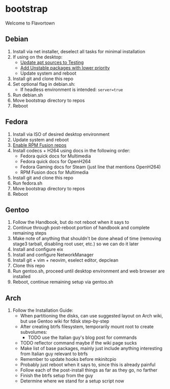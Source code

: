 # bootstrap

Welcome to Flavortown

## Debian

1. Install via net installer, deselect all tasks for minimal installation
2. If using on the desktop:
   - [Update apt sources to Testing](https://wiki.debian.org/DebianTesting)
   - [Add Unstable packages with lower priority](https://wiki.debian.org/DebianUnstable)
   - Update system and reboot
3. Install git and clone this repo
4. Set optional flag in debian.sh:
   - If headless environment is intended: `server=true`
5. Run debian.sh
6. Move bootstrap directory to repos
7. Reboot

## Fedora

1. Install via ISO of desired desktop environment
2. Update system and reboot
3. [Enable RPM Fusion repos](https://docs.fedoraproject.org/en-US/quick-docs/rpmfusion-setup/)
4. Install codecs + H264 using docs in the following order:
   - Fedora quick docs for Multimedia
   - Fedora quick docs for OpenH264
   - Fedora Gaming docs for Steam (just line that mentions OpenH264)
   - RPM Fusion docs for Multimedia
5. Install git and clone this repo
6. Run fedora.sh
7. Move bootstrap directory to repos
8. Reboot

## Gentoo

1. Follow the Handbook, but do not reboot when it says to
2. Continue through post-reboot portion of handbook and complete remaining steps
3. Make note of anything that shouldn't be done ahead of time (removing
   stage3 tarball, disabling root user, etc.) so we can do it later
4. Install and configure eix
5. Install and configure NetworkManager
6. Install git + vim + neovim, eselect editor, depclean
7. Clone this repo
8. Run gentoo.sh, proceed until desktop environment and web browser are installed
9. Reboot, continue remaining setup via gentoo.sh

## Arch

1. Follow the Installation Guide:
   - When partitioning the disks, can use suggested layout on Arch wiki, but use Gentoo wiki for fdisk step-by-step
   - After creating btrfs filesystem, temporarily mount root to create subvolumes:
     - TODO use the Italian guy's blog post for commands
   - TODO reflector command maybe if the wiki page sucks
   - Make list of base packages, mainly just include anything interesting from Italian guy relevant to btrfs
   - Remember to update hooks before mkinitcpio
   - Probably just reboot when it says to, since this is already painful
   - Follow each of the post-install things as far as they go, no farther
   - Finish the btrfs setup from the guy
   - Determine where we stand for a setup script now
